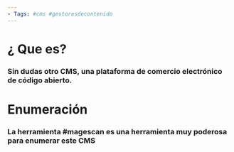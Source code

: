 ```yaml
--- 
- Tags: #cms #gestoresdecontenido 
---
```


# ¿ Que es? 

### Sin dudas otro CMS, una plataforma de comercio electrónico de código abierto. 

# Enumeración

### La herramienta #magescan es una herramienta muy  poderosa para enumerar este CMS